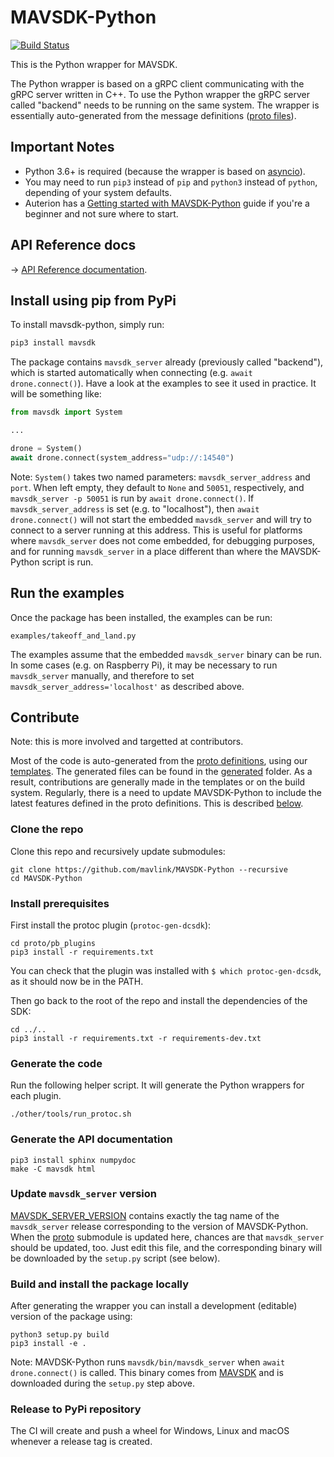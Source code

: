 # MAVSDK-Python

[![Build Status](https://travis-ci.org/mavlink/MAVSDK-Python.svg?branch=master)](https://travis-ci.org/mavlink/MAVSDK-Python)

This is the Python wrapper for MAVSDK.

The Python wrapper is based on a gRPC client communicating with the gRPC server written in C++. To use the Python wrapper the gRPC server called "backend" needs to be running on the same system. The wrapper is essentially auto-generated from the message definitions ([proto files](https://github.com/mavlink/MAVSDK-Proto)).


## Important Notes

- Python 3.6+ is required (because the wrapper is based on [asyncio](https://docs.python.org/3.7/library/asyncio.html)).
- You may need to run `pip3` instead of `pip` and `python3` instead of `python`, depending of your system defaults.
- Auterion has a [Getting started with MAVSDK-Python](https://auterion.com/getting-started-with-mavsdk-python/) guide if you're a beginner and not sure where to start.

## API Reference docs

-> [API Reference documentation](http://mavsdk-python-docs.s3-website.eu-central-1.amazonaws.com/).

## Install using pip from PyPi

To install mavsdk-python, simply run:

```sh
pip3 install mavsdk
```

The package contains `mavsdk_server` already (previously called "backend"), which is started automatically when connecting (e.g. `await drone.connect()`). Have a look at the examples to see it used in practice. It will be something like:

```python
from mavsdk import System

...

drone = System()
await drone.connect(system_address="udp://:14540")
```

Note: `System()` takes two named parameters: `mavsdk_server_address` and `port`. When left empty, they default to `None` and `50051`, respectively, and `mavsdk_server -p 50051` is run by `await drone.connect()`. If `mavsdk_server_address` is set (e.g. to "localhost"), then `await drone.connect()` will not start the embedded `mavsdk_server` and will try to connect to a server running at this address. This is useful for platforms where `mavsdk_server` does not come embedded, for debugging purposes, and for running `mavsdk_server` in a place different than where the MAVSDK-Python script is run.

## Run the examples

Once the package has been installed, the examples can be run:

```
examples/takeoff_and_land.py
```

The examples assume that the embedded `mavsdk_server` binary can be run. In some cases (e.g. on Raspberry Pi), it may be necessary to run `mavsdk_server` manually, and therefore to set `mavsdk_server_address='localhost'` as described above.

## Contribute

Note: this is more involved and targetted at contributors.

Most of the code is auto-generated from the [proto definitions](https://github.com/mavlink/mavsdk-proto), using our [templates](./other/templates). The generated files can be found in the [generated](./mavsdk/generated) folder. As a result, contributions are generally made in the templates or on the build system. Regularly, there is a need to update MAVSDK-Python to include the latest features defined in the proto definitions. This is described [below](#generate-the-code).

### Clone the repo

Clone this repo and recursively update submodules:

```
git clone https://github.com/mavlink/MAVSDK-Python --recursive
cd MAVSDK-Python
```

### Install prerequisites

First install the protoc plugin (`protoc-gen-dcsdk`):

```
cd proto/pb_plugins
pip3 install -r requirements.txt
```

You can check that the plugin was installed with `$ which protoc-gen-dcsdk`, as it should now be in the PATH.

Then go back to the root of the repo and install the dependencies of the SDK:

```
cd ../..
pip3 install -r requirements.txt -r requirements-dev.txt
```

### Generate the code

Run the following helper script. It will generate the Python wrappers for each plugin.

```
./other/tools/run_protoc.sh
```

### Generate the API documentation

```
pip3 install sphinx numpydoc
make -C mavsdk html
```


### Update `mavsdk_server` version

[MAVSDK_SERVER_VERSION](./MAVSDK_SERVER_VERSION) contains exactly the tag name of the `mavsdk_server` release corresponding to the version of MAVSDK-Python. When the [proto](./proto) submodule is updated here, chances are that `mavsdk_server` should be updated, too. Just edit this file, and the corresponding binary will be downloaded by the `setup.py` script (see below).

### Build and install the package locally

After generating the wrapper you can install a development (editable) version of the package using:

```
python3 setup.py build
pip3 install -e .
```

Note: MAVDSK-Python runs `mavsdk/bin/mavsdk_server` when `await drone.connect()` is called. This binary comes from [MAVSDK](https://github.com/mavlink/MAVSDK/releases) and is downloaded during the `setup.py` step above.

### Release to PyPi repository

The CI will create and push a wheel for Windows, Linux and macOS whenever a release tag is created.
